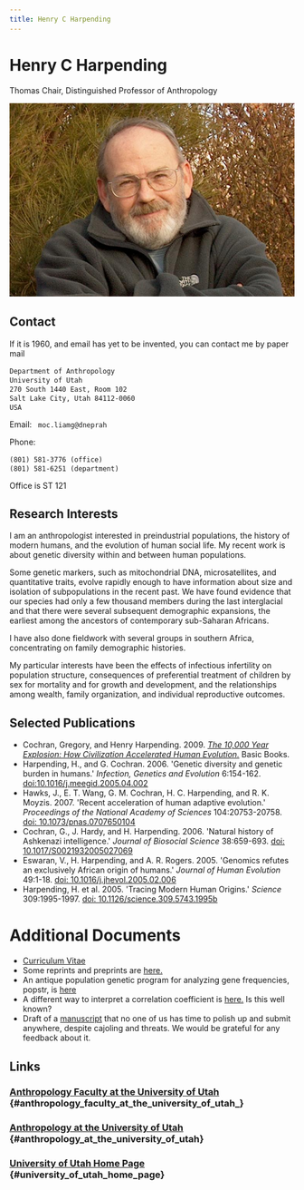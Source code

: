 ```yaml
---
title: Henry C Harpending
---
```


# Henry C Harpending

Thomas Chair, Distinguished Professor of Anthropology

<img class="img-responsive" src="/images/hch.jpg">

## Contact

If it is 1960, and email has yet to be invented, you can contact me by paper mail

    Department of Anthropology
    University of Utah
    270 South 1440 East, Room 102
    Salt Lake City, Utah 84112-0060
    USA

Email:
<code>
    <span class="email">moc.liamg@dneprah</span>
</code>

Phone: 

    (801) 581-3776 (office)
    (801) 581-6251 (department)

Office is ST 121

## Research Interests

I am an anthropologist interested in preindustrial populations, the history of
modern humans, and the evolution of human social life. My recent work is about
genetic diversity within and between human populations.

Some genetic markers, such as mitochondrial DNA, microsatellites, and
quantitative traits, evolve rapidly enough to have information about size and
isolation of subpopulations in the recent past. We have found evidence that our
species had only a few thousand members during the last interglacial and that
there were several subsequent demographic expansions, the earliest among the
ancestors of contemporary sub-Saharan Africans.

I have also done fieldwork with several groups in southern Africa, concentrating
on family demographic histories.

My particular interests have been the effects of infectious infertility on
population structure, consequences of preferential treatment of children by sex
for mortality and for growth and development, and the relationships among
wealth, family organization, and individual reproductive outcomes.

## Selected Publications

-   Cochran, Gregory, and Henry Harpending. 2009. *[The 10,000 Year
    Explosion: How Civilization Accelerated Human
    Evolution.](http://the10000yearexplosion.com/)* Basic Books.
-   Harpending, H., and G. Cochran. 2006. 'Genetic diversity and genetic
    burden in humans.' *Infection, Genetics and Evolution* 6:154-162.
    [doi:10.1016/j.meegid.2005.04.002](http://dx.doi.org/10.1016/j.meegid.2005.04.002)
-   Hawks, J., E. T. Wang, G. M. Cochran, H. C. Harpending, and R. K.
    Moyzis. 2007. 'Recent acceleration of human adaptive evolution.'
    *Proceedings of the National Academy of Sciences* 104:20753-20758.
    [doi:
    10.1073/pnas.0707650104](http://www.pnas.org/content/104/52/20753.full.pdf+html)
-   Cochran, G., J. Hardy, and H. Harpending. 2006. 'Natural history of
    Ashkenazi intelligence.' *Journal of Biosocial Science* 38:659-693.
    [doi:
    10.1017/S0021932005027069](http://harpending.humanevo.utah.edu/Documents/ashkiq.webpub.pdf)
-   Eswaran, V., H. Harpending, and A. R. Rogers. 2005. 'Genomics
    refutes an exclusively African origin of humans.' *Journal of Human
    Evolution* 49:1-18. [doi:
    10.1016/j.jhevol.2005.02.006](http://dx.doi.org/10.1016/j.jhevol.2005.02.006)
-   Harpending, H. et al. 2005. 'Tracing Modern Human Origins.'
    *Science* 309:1995-1997. [doi:
    10.1126/science.309.5743.1995b](http://www.sciencemag.org/cgi/content/full/sci;309/5743/1995b)

# Additional Documents

-   [Curriculum Vitae](/etc/cv.pdf)
-   Some reprints and preprints are [here.](Documents/)
-   An antique population genetic program for analyzing gene
    frequencies, popstr, is [here](/popstr/)
-   A different way to interpret a correlation coefficient is
    [here.](correlation.correct.thought.pdf) Is this well known?
-   Draft of a [manuscript](Documents/fisher-geometric-11-2011.pdf) that
    no one of us has time to polish up and submit anywhere, despite
    cajoling and threats. We would be grateful for any feedback about
    it.

## Links

### [Anthropology Faculty at the University of Utah](http://www.anthro.utah.edu/faculty.html) {#anthropology_faculty_at_the_university_of_utah_}

### [Anthropology at the University of Utah](http://www.anthro.utah.edu/) {#anthropology_at_the_university_of_utah}

### [University of Utah Home Page](http://www.utah.edu/) {#university_of_utah_home_page}
